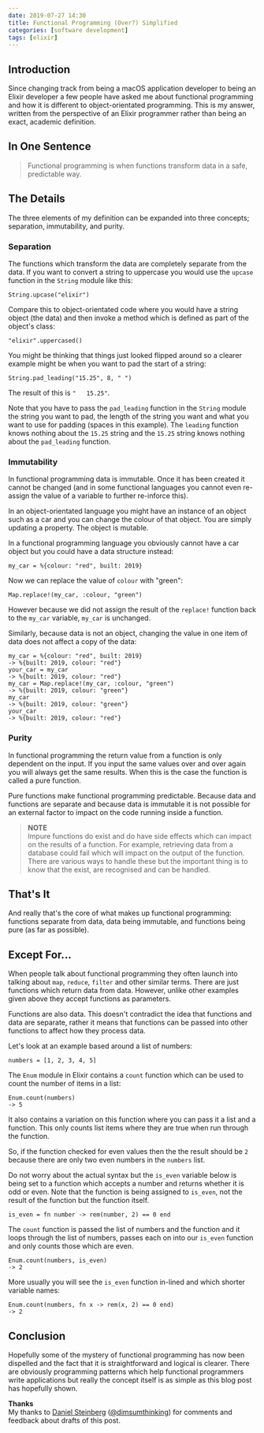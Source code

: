 ```yaml
---
date: 2019-07-27 14:30
title: Functional Programming (Over?) Simplified
categories: [software development]
tags: [elixir]
---
```


## Introduction

Since changing track from being a macOS application developer to being an Elixir developer a few people have asked me about functional programming and how it is different to object-orientated programming. This is my answer, written from the perspective of an Elixir programmer rather than being an exact, academic definition.

## In One Sentence

> Functional programming is when functions transform data in a safe, predictable way.

## The Details

The three elements of my definition can be expanded into three concepts; separation, immutability, and purity.

### Separation

The functions which transform the data are completely separate from the data. If you want to convert a string to uppercase you would use the `upcase` function in the `String` module like this:

`String.upcase("elixir")`

Compare this to object-orientated code where you would have a string object (the data) and then invoke a method which is defined as part of the object's class:

`"elixir".uppercased()`

You might be thinking that things just looked flipped around so a clearer example might be when you want to pad the start of a string:

`String.pad_leading("15.25", 8, " ")`

The result of this is `"   15.25"`.

Note that you have to pass the `pad_leading` function in the `String` module the string you want to pad, the length of the string you want and what you want to use for padding (spaces in this example). The `leading` function knows nothing about the `15.25` string and the `15.25` string knows nothing about the `pad_leading` function.

### Immutability

In functional programming data is immutable. Once it has been created it cannot be changed (and in some functional languages you cannot even re-assign the value of a variable to further re-inforce this).

In an object-orientated language you might have an instance of an object such as a car and you can change the colour of that object. You are simply updating a property. The object is mutable.

In a functional programming language you obviously cannot have a car object but you could have a data structure instead:

`my_car = %{colour: "red", built: 2019}`

Now we can replace the value of `colour` with "green":

`Map.replace!(my_car, :colour, "green")`

However because we did not assign the result of the `replace!` function back to the `my_car` variable, `my_car` is unchanged.

Similarly, because data is not an object, changing the value in one item of data does not affect a copy of the data:

```
my_car = %{colour: "red", built: 2019}
-> %{built: 2019, colour: "red"}
your_car = my_car                              
-> %{built: 2019, colour: "red"}
my_car = Map.replace!(my_car, :colour, "green")
-> %{built: 2019, colour: "green"}
my_car                                         
-> %{built: 2019, colour: "green"}
your_car                                       
-> %{built: 2019, colour: "red"}
```

### Purity

In functional programming the return value from a function is only dependent on the input. If you input the same values over and over again you will always get the same results. When this is the case the function is called a pure function.

Pure functions make functional programming predictable. Because data and functions are separate and because data is immutable it is not possible for an external factor to impact on the code running inside a function.

> **NOTE**  
> Impure functions do exist and do have side effects which can impact on the results of a function. For example, retrieving data from a database could fail which will impact on the output of the function. There are various ways to handle these but the important thing is to know that the exist, are recognised and can be handled.

## That's It

And really that's the core of what makes up functional programming: functions separate from data, data being immutable, and functions being pure (as far as possible).

## Except For...

When people talk about functional programming they often launch into talking about `map`, `reduce`, `filter` and other similar terms. There are just functions which return data from data. However, unlike other examples given above they accept functions as parameters.

Functions are also data. This doesn't contradict the idea that functions and data are separate, rather it means that functions can be passed into other functions to affect how they process data.

Let's look at an example based around a list of numbers:

`numbers = [1, 2, 3, 4, 5]`

The `Enum` module in Elixir contains a `count` function which can be used to count the number of items in a list:

```
Enum.count(numbers)
-> 5
```

It also contains a variation on this function where you can pass it a list and a function. This only counts list items where they are true when run through the function.

So, if the function checked for even values then the the result should be `2` because there are only two even numbers in the `numbers` list.

Do not worry about the actual syntax but the `is_even` variable below is being set to a function which accepts a number and returns whether it is odd or even. Note that the function is being assigned to `is_even`, not the result of the function but the function itself.

`is_even = fn number -> rem(number, 2) == 0 end`

The `count` function is passed the list of numbers and the function and it loops through the list of numbers, passes each on into our `is_even` function and only counts those which are even.

```
Enum.count(numbers, is_even)
-> 2
```

More usually you will see the `is_even` function in-lined and which shorter variable names:

```
Enum.count(numbers, fn x -> rem(x, 2) == 0 end)
-> 2
```

## Conclusion

Hopefully some of the mystery of functional programming has now been dispelled and the fact that it is straightforward and logical is clearer. There are obviously programming patterns which help functional programmers write applications but really the concept itself is as simple as this blog post has hopefully shown.

**Thanks**  
My thanks to [Daniel Steinberg](https://dimsumthinking.com) ([@dimsumthinking](https://twitter.com/dimsumthinking)) for comments and feedback about drafts of this post.
